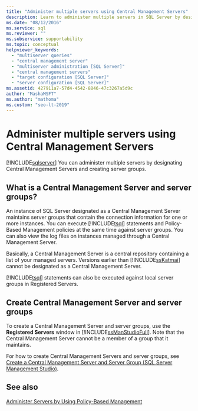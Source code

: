 ```yaml
---
title: "Administer multiple servers using Central Management Servers"
description: Learn to administer multiple servers in SQL Server by designating Central Management Servers and creating server groups.
ms.date: "08/12/2016"
ms.service: sql
ms.reviewer: ""
ms.subservice: supportability
ms.topic: conceptual
helpviewer_keywords: 
  - "multiserver queries"
  - "central management server"
  - "multiserver administration [SQL Server]"
  - "central management servers"
  - "target configuration [SQL Server]"
  - "server configuration [SQL Server]"
ms.assetid: 427911a7-57d4-4542-8846-47c3267a5d9c
author: "MashaMSFT"
ms.author: "mathoma"
ms.custom: "seo-lt-2019"
---
```

# Administer multiple servers using Central Management Servers
[!INCLUDE[sqlserver](../includes/applies-to-version/sqlserver.md)]
  You can administer multiple servers by designating Central Management Servers and creating server groups.  
  
## What is a Central Management Server and server groups?  
 An instance of SQL Server designated as a Central Management Server maintains server groups that contain the connection information for one or more instances. You can execute [!INCLUDE[tsql](../includes/tsql-md.md)] statements and Policy-Based Management policies at the same time against server groups. You can also view the log files on instances managed through a Central Management Server. 
 
 Basically, a Central Management Server is a central repository containing a list of your managed servers. Versions earlier than [!INCLUDE[ssKatmai](../includes/sskatmai-md.md)] cannot be designated as a Central Management Server.  
  
 [!INCLUDE[tsql](../includes/tsql-md.md)] statements can also be executed against local server groups in Registered Servers.  
  
## Create Central Management Server and server groups 
 To create a Central Management Server and server groups, use the **Registered Servers** window in [!INCLUDE[ssManStudioFull](../includes/ssmanstudiofull-md.md)]. Note that the Central Management Server cannot be a member of a group that it maintains. 
 
 For how to create Central Management Servers and server groups, see [Create a Central Management Server and Server Group &#40;SQL Server Management Studio&#41;](../ssms/register-servers/create-a-central-management-server-and-server-group.md).  
  
## See also  
 [Administer Servers by Using Policy-Based Management](../relational-databases/policy-based-management/administer-servers-by-using-policy-based-management.md)  
  
